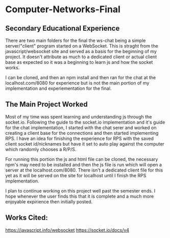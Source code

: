 # Computer-Networks-Final

## Secondary Educational Experience
There are two main folders for the final the ws-chat being a simple server/"client" program started on a WebSocket. This is straght from the javascript/websocket site and served as a basis for the beginning of my project. It doesn't attribute as much to a dedicated client or actual client base as expected so it was a beginning to learn js and how the socket works.

I can be cloned, and then an npm install and then ran for the chat at the localhost.com/8080 for experience but is not the main portion of my implementation and experiementation for the final.

## The Main Project Worked

Most of my time was spent learning and understanding js through the socket.io. Following the guide to the socket.io implementation and it's guide for the chat implementation, I started with the chat serer and worked on creating a client base for the connections and then started implementing RPS. I have an idea for finishing the experience for RPS with the saved client socket id/nicknames but have it set to auto play against the computer which randomly chooses a R/P/S.

For running this portion the js and html file can be cloned, the necessary npm's may need to be installed and then the js file is run which will open a server at the localhost.com/8080. There isn't a dedicated client file for this yet as it will be served on the site for localhost until I finish the RPS implementation.

I plan to continue working on this project well past the semester ends. I hope whenever the user finds this that it is complete and a much more enjoyable expirience then initially posted.

## Works Cited:

https://javascript.info/websocket
https://socket.io/docs/v4
